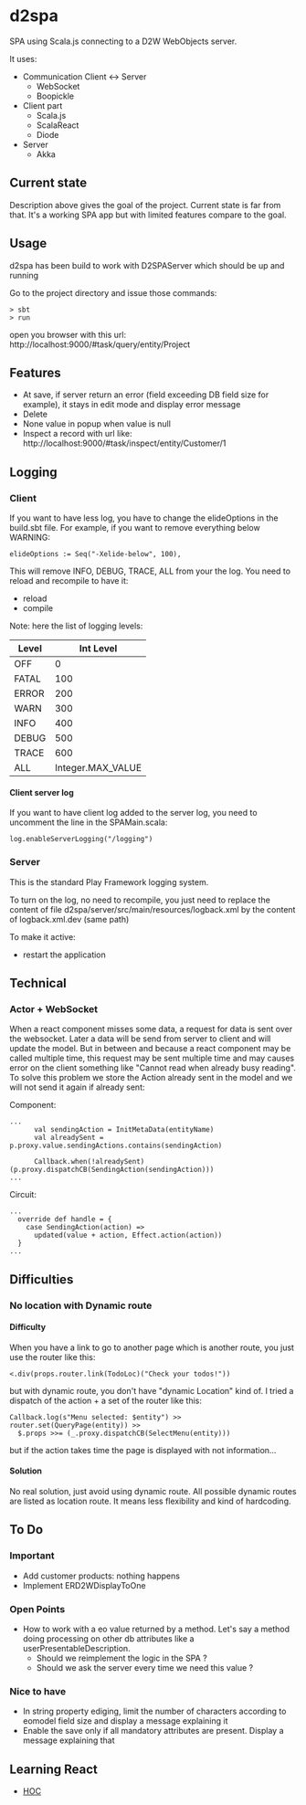 # d2spa
SPA using Scala.js connecting to a D2W WebObjects server.

It uses:
  - Communication Client <-> Server
    - WebSocket
    - Boopickle
  - Client part
    - Scala.js
    - ScalaReact
    - Diode
  - Server
    - Akka

## Current state
Description above gives the goal of the project. Current state is far from that. It's a working SPA app but with limited features compare to the goal.

## Usage
d2spa has been build to work with D2SPAServer which should be up and running

Go to the project directory and issue those commands:
```
> sbt
> run
```

open you browser with this url: http://localhost:9000/#task/query/entity/Project

## Features
  - At save, if server return an error (field exceeding DB field size for example), it stays in edit mode and display error message
  - Delete
  - None value in popup when value is null
  - Inspect a record with url like: http://localhost:9000/#task/inspect/entity/Customer/1

## Logging

### Client
If you want to have less log, you have to change the elideOptions in the build.sbt file. For example, if you want to remove everything below WARNING:
```
elideOptions := Seq("-Xelide-below", 100),
```

This will remove INFO, DEBUG, TRACE, ALL from your the log. You need to reload and recompile to have it:
  - reload
  - compile

Note: here the list of logging levels:

Level        | Int Level
------------ | -------------
OFF          | 0 
FATAL        | 100 
ERROR        | 200
WARN         | 300
INFO         | 400
DEBUG        | 500
TRACE        | 600
ALL          | Integer.MAX_VALUE

#### Client server log

If you want to have client log added to the server log, you need to uncomment the line in the SPAMain.scala:
```
log.enableServerLogging("/logging")
```

### Server

This is the standard Play Framework logging system.

To turn on the log, no need to recompile, you just need to replace the content of file  d2spa/server/src/main/resources/logback.xml by the content of logback.xml.dev (same path)

To make it active:
  - restart the application


## Technical
### Actor + WebSocket
When a react component misses some data, a request for data is sent over the websocket. Later a data will be send from server to client and will update the model.
But in between and because a react component may be called multiple time, this request may be sent multiple time and may causes error on the client something like "Cannot read when already busy reading". To solve this problem we store the Action already sent in the model and we will not send it again if already sent:

Component:
```
...
      val sendingAction = InitMetaData(entityName)
      val alreadySent = p.proxy.value.sendingActions.contains(sendingAction)

      Callback.when(!alreadySent)(p.proxy.dispatchCB(SendingAction(sendingAction)))
...
```
Circuit:
```
...
  override def handle = {
    case SendingAction(action) =>
      updated(value + action, Effect.action(action))
  }
...
```

## Difficulties
### No location with Dynamic route
#### Difficulty
When you have a link to go to another page which is another route, you just use the router like this:
```
<.div(props.router.link(TodoLoc)("Check your todos!"))
```
but with dynamic route, you don't have "dynamic Location" kind of. I tried a dispatch of the action + a set of the router like this:
```
Callback.log(s"Menu selected: $entity") >> router.set(QueryPage(entity)) >>
  $.props >>= (_.proxy.dispatchCB(SelectMenu(entity)))
```
but if the action takes time the page is displayed with not information...
#### Solution
No real solution, just avoid using dynamic route. All possible dynamic routes are listed as location route. It means less flexibility and kind of hardcoding.

## To Do
### Important

  - Add customer products: nothing happens
  - Implement ERD2WDisplayToOne

### Open Points
  - How to work with a eo value returned by a method. Let's say a method doing processing on other db attributes like a userPresentableDescription.
    - Should we reimplement the logic in the SPA ?
    - Should we ask the server every time we need this value ?

### Nice to have
  - In string property ediging, limit the number of characters according to eomodel field size and display a message explaining it
  - Enable the save only if all mandatory attributes are present. Display a message explaining that

## Learning React
  - [HOC](https://reactjs.org/docs/higher-order-components.html)
